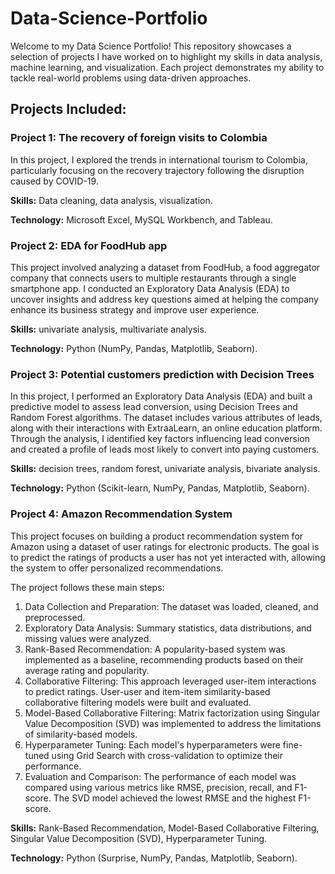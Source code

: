 # Data-Science-Portfolio
Welcome to my Data Science Portfolio! This repository showcases a selection of projects I have worked on to highlight my skills in data analysis, machine learning, and visualization. Each project demonstrates my ability to tackle real-world problems using data-driven approaches.

## Projects Included:
### Project 1: The recovery of foreign visits to Colombia

In this project, I explored the trends in international tourism to Colombia, particularly focusing on the recovery trajectory following the disruption caused by COVID-19. 

**Skills:** Data cleaning, data analysis, visualization.

**Technology:** Microsoft Excel, MySQL Workbench, and Tableau.

### Project 2: EDA for FoodHub app

This project involved analyzing a dataset from FoodHub, a food aggregator company that connects users to multiple restaurants through a single smartphone app. I conducted an Exploratory Data Analysis (EDA) to uncover insights and address key questions aimed at helping the company enhance its business strategy and improve user experience.

**Skills:** univariate analysis, multivariate analysis.

**Technology:** Python (NumPy, Pandas, Matplotlib, Seaborn).

### Project 3: Potential customers prediction with Decision Trees

In this project, I performed an Exploratory Data Analysis (EDA) and built a predictive model to assess lead conversion, using Decision Trees and Random Forest algorithms. The dataset includes various attributes of leads, along with their interactions with ExtraaLearn, an online education platform. Through the analysis, I identified key factors influencing lead conversion and created a profile of leads most likely to convert into paying customers.


**Skills:** decision trees, random forest, univariate analysis, bivariate analysis.

**Technology:** Python (Scikit-learn, NumPy, Pandas, Matplotlib, Seaborn).

### Project 4: Amazon Recommendation System

This project focuses on building a product recommendation system for Amazon using a dataset of user ratings for electronic products. The goal is to predict the ratings of products a user has not yet interacted with, allowing the system to offer personalized recommendations.

The project follows these main steps:
1.	Data Collection and Preparation: The dataset was loaded, cleaned, and preprocessed. 
2.	Exploratory Data Analysis: Summary statistics, data distributions, and missing values were analyzed. 
3.	Rank-Based Recommendation: A popularity-based system was implemented as a baseline, recommending products based on their average rating and popularity.
4.	Collaborative Filtering: This approach leveraged user-item interactions to predict ratings. User-user and item-item similarity-based collaborative filtering models were built and evaluated.
5.	Model-Based Collaborative Filtering: Matrix factorization using Singular Value Decomposition (SVD) was implemented to address the limitations of similarity-based models. 
6.	Hyperparameter Tuning: Each model's hyperparameters were fine-tuned using Grid Search with cross-validation to optimize their performance. 
7.	Evaluation and Comparison: The performance of each model was compared using various metrics like RMSE, precision, recall, and F1-score. The SVD model achieved the lowest RMSE and the highest F1-score.


**Skills:** Rank-Based Recommendation, Model-Based Collaborative Filtering, Singular Value Decomposition (SVD), Hyperparameter Tuning.

**Technology:** Python (Surprise, NumPy, Pandas, Matplotlib, Seaborn).
